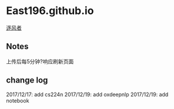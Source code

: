 # East196.github.io
[逐风者](https://east196.github.io)

## Notes
上传后每5分钟?响应刷新页面

## change log
2017/12/17: add cs224n
2017/12/19: add oxdeepnlp
2017/12/19: add notebook
